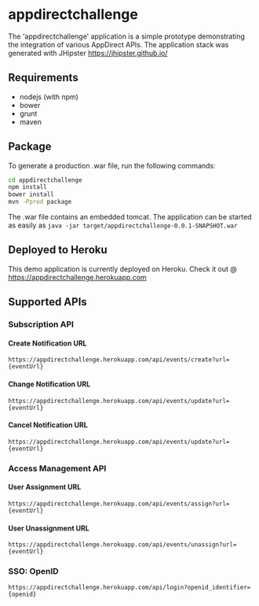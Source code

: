 # appdirectchallenge

The 'appdirectchallenge' application is a simple prototype demonstrating the integration of various AppDirect APIs.
The application stack was generated with JHipster https://jhipster.github.io/

## Requirements

- nodejs (with npm)
- bower
- grunt
- maven

## Package

To generate a production .war file, run the following commands:

```bash
cd appdirectchallenge
npm install
bower install
mvn -Pprod package
```

The .war file contains an embedded tomcat. The application can be started as easily as ```java -jar target/appdirectchallenge-0.0.1-SNAPSHOT.war```

## Deployed to Heroku

This demo application is currently deployed on Heroku. Check it out @ https://appdirectchallenge.herokuapp.com

## Supported APIs

### Subscription API

#### Create Notification URL

```
https://appdirectchallenge.herokuapp.com/api/events/create?url={eventUrl}
```

#### Change Notification URL

```
https://appdirectchallenge.herokuapp.com/api/events/update?url={eventUrl}
```

#### Cancel Notification URL

```
https://appdirectchallenge.herokuapp.com/api/events/update?url={eventUrl}
```

### Access Management API

#### User Assignment URL

```
https://appdirectchallenge.herokuapp.com/api/events/assign?url={eventUrl}
```

#### User Unassignment URL

```
https://appdirectchallenge.herokuapp.com/api/events/unassign?url={eventUrl}
```

### SSO: OpenID

```
https://appdirectchallenge.herokuapp.com/api/login?openid_identifier={openid}
```
